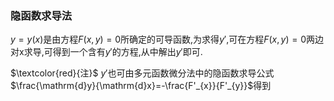 ### 隐函数求导法

$y=y(x)$是由方程$F(x, y)=0$所确定的可导函数,为求得$y'$,可在方程$F(x, y)=0$两边对x求导,可得到一个含有$y'$的方程,从中解出$y'$即可.

$\textcolor{red}{注}$ $y'$也可由多元函数微分法中的隐函数求导公式$\frac{\mathrm{d}y}{\mathrm{d}x}=-\frac{F'_{x}}{F'_{y}}$得到

